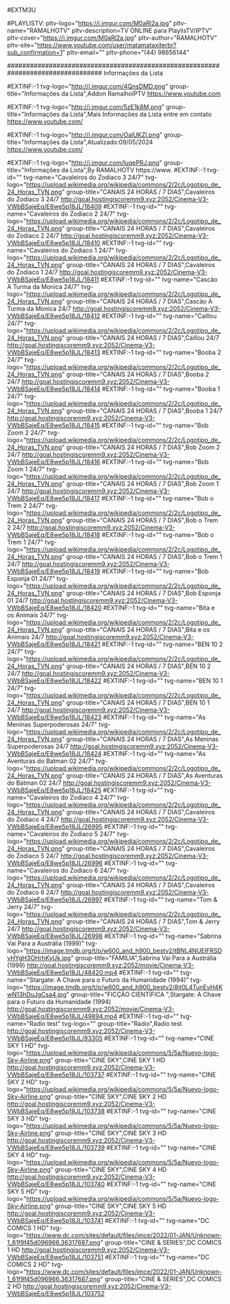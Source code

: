 #EXTM3U

#PLAYLISTV: pltv-logo="https://i.imgur.com/M0aRl2a.jpg" pltv-name="RAMALHOTV" pltv-description=TV ONLINE para PlaylisTV/IPTV" pltv-cover="https://i.imgur.com/M0aRl2a.jpg" pltv-author="RAMALHOTV" pltv-site="https://www.youtube.com/user/matamataxiterbr?sub_confirmation=1" pltv-email="" pltv-phone="(44) 98656144"

################################################################################# Informações da Lista

#EXTINF:-1 tvg-logo="http://i.imgur.com/4QnsDMD.png" group-title="Informações da Lista",Addon RamalhoIPTV
 https://www.youtube.com

#EXTINF:-1 tvg-logo="http://i.imgur.com/5zE1k8M.png" group-title="Informações da Lista",Mais Informações da Lista entre em contato
 https://www.youtube.com/

#EXTINF:-1 tvg-logo="http://i.imgur.com/OalUKZI.png" group-title="Informações da Lista",Atualizado:09/05/2024
https://www.youtube.com/

#EXTINF:-1 tvg-logo="http://i.imgur.com/luqePRJ.png" group-title="Informações da Lista",By RAMALHOTV 
https://www.
#EXTINF:-1 tvg-id="" tvg-name="Cavaleiros do Zodiaco 3 24/7" tvg-logo="https://upload.wikimedia.org/wikipedia/commons/2/2c/Logotipo_de_24_Horas_TVN.png" group-title="CANAIS 24 HORAS / 7 DIAS",Cavaleiros do Zodiaco 3 24/7
http://goal.hostingiscoremm9.xyz:2052/Cinema-V3-VWbBSajeEq/E8we5p18JL/18409
#EXTINF:-1 tvg-id="" tvg-name="Cavaleiros do Zodiaco 2 24/7" tvg-logo="https://upload.wikimedia.org/wikipedia/commons/2/2c/Logotipo_de_24_Horas_TVN.png" group-title="CANAIS 24 HORAS / 7 DIAS",Cavaleiros do Zodiaco 2 24/7
http://goal.hostingiscoremm9.xyz:2052/Cinema-V3-VWbBSajeEq/E8we5p18JL/18410
#EXTINF:-1 tvg-id="" tvg-name="Cavaleiros do Zodiaco 1 24/7" tvg-logo="https://upload.wikimedia.org/wikipedia/commons/2/2c/Logotipo_de_24_Horas_TVN.png" group-title="CANAIS 24 HORAS / 7 DIAS",Cavaleiros do Zodiaco 1 24/7
http://goal.hostingiscoremm9.xyz:2052/Cinema-V3-VWbBSajeEq/E8we5p18JL/18411
#EXTINF:-1 tvg-id="" tvg-name="Cascão A Turma da Monica 24/7" tvg-logo="https://upload.wikimedia.org/wikipedia/commons/2/2c/Logotipo_de_24_Horas_TVN.png" group-title="CANAIS 24 HORAS / 7 DIAS",Cascão A Turma da Monica 24/7
http://goal.hostingiscoremm9.xyz:2052/Cinema-V3-VWbBSajeEq/E8we5p18JL/18412
#EXTINF:-1 tvg-id="" tvg-name="Caillou 24/7" tvg-logo="https://upload.wikimedia.org/wikipedia/commons/2/2c/Logotipo_de_24_Horas_TVN.png" group-title="CANAIS 24 HORAS / 7 DIAS",Caillou 24/7
http://goal.hostingiscoremm9.xyz:2052/Cinema-V3-VWbBSajeEq/E8we5p18JL/18413
#EXTINF:-1 tvg-id="" tvg-name="Booba 2 24/7" tvg-logo="https://upload.wikimedia.org/wikipedia/commons/2/2c/Logotipo_de_24_Horas_TVN.png" group-title="CANAIS 24 HORAS / 7 DIAS",Booba 2 24/7
http://goal.hostingiscoremm9.xyz:2052/Cinema-V3-VWbBSajeEq/E8we5p18JL/18414
#EXTINF:-1 tvg-id="" tvg-name="Booba 1 24/7" tvg-logo="https://upload.wikimedia.org/wikipedia/commons/2/2c/Logotipo_de_24_Horas_TVN.png" group-title="CANAIS 24 HORAS / 7 DIAS",Booba 1 24/7
http://goal.hostingiscoremm9.xyz:2052/Cinema-V3-VWbBSajeEq/E8we5p18JL/18415
#EXTINF:-1 tvg-id="" tvg-name="Bob Zoom 2 24/7" tvg-logo="https://upload.wikimedia.org/wikipedia/commons/2/2c/Logotipo_de_24_Horas_TVN.png" group-title="CANAIS 24 HORAS / 7 DIAS",Bob Zoom 2 24/7
http://goal.hostingiscoremm9.xyz:2052/Cinema-V3-VWbBSajeEq/E8we5p18JL/18416
#EXTINF:-1 tvg-id="" tvg-name="Bob Zoom 1 24/7" tvg-logo="https://upload.wikimedia.org/wikipedia/commons/2/2c/Logotipo_de_24_Horas_TVN.png" group-title="CANAIS 24 HORAS / 7 DIAS",Bob Zoom 1 24/7
http://goal.hostingiscoremm9.xyz:2052/Cinema-V3-VWbBSajeEq/E8we5p18JL/18417
#EXTINF:-1 tvg-id="" tvg-name="Bob o Trem 2 24/7" tvg-logo="https://upload.wikimedia.org/wikipedia/commons/2/2c/Logotipo_de_24_Horas_TVN.png" group-title="CANAIS 24 HORAS / 7 DIAS",Bob o Trem 2 24/7
http://goal.hostingiscoremm9.xyz:2052/Cinema-V3-VWbBSajeEq/E8we5p18JL/18418
#EXTINF:-1 tvg-id="" tvg-name="Bob o Trem 1 24/7" tvg-logo="https://upload.wikimedia.org/wikipedia/commons/2/2c/Logotipo_de_24_Horas_TVN.png" group-title="CANAIS 24 HORAS / 7 DIAS",Bob o Trem 1 24/7
http://goal.hostingiscoremm9.xyz:2052/Cinema-V3-VWbBSajeEq/E8we5p18JL/18419
#EXTINF:-1 tvg-id="" tvg-name="Bob Esponja 01 24/7" tvg-logo="https://upload.wikimedia.org/wikipedia/commons/2/2c/Logotipo_de_24_Horas_TVN.png" group-title="CANAIS 24 HORAS / 7 DIAS",Bob Esponja 01 24/7
http://goal.hostingiscoremm9.xyz:2052/Cinema-V3-VWbBSajeEq/E8we5p18JL/18420
#EXTINF:-1 tvg-id="" tvg-name="Bita e os Animais 24/7" tvg-logo="https://upload.wikimedia.org/wikipedia/commons/2/2c/Logotipo_de_24_Horas_TVN.png" group-title="CANAIS 24 HORAS / 7 DIAS",Bita e os Animais 24/7
http://goal.hostingiscoremm9.xyz:2052/Cinema-V3-VWbBSajeEq/E8we5p18JL/18421
#EXTINF:-1 tvg-id="" tvg-name="BEN 10 2 24/7" tvg-logo="https://upload.wikimedia.org/wikipedia/commons/2/2c/Logotipo_de_24_Horas_TVN.png" group-title="CANAIS 24 HORAS / 7 DIAS",BEN 10 2 24/7
http://goal.hostingiscoremm9.xyz:2052/Cinema-V3-VWbBSajeEq/E8we5p18JL/18422
#EXTINF:-1 tvg-id="" tvg-name="BEN 10 1 24/7" tvg-logo="https://upload.wikimedia.org/wikipedia/commons/2/2c/Logotipo_de_24_Horas_TVN.png" group-title="CANAIS 24 HORAS / 7 DIAS",BEN 10 1 24/7
http://goal.hostingiscoremm9.xyz:2052/Cinema-V3-VWbBSajeEq/E8we5p18JL/18423
#EXTINF:-1 tvg-id="" tvg-name="As Meninas Superpoderosas 24/7" tvg-logo="https://upload.wikimedia.org/wikipedia/commons/2/2c/Logotipo_de_24_Horas_TVN.png" group-title="CANAIS 24 HORAS / 7 DIAS",As Meninas Superpoderosas 24/7
http://goal.hostingiscoremm9.xyz:2052/Cinema-V3-VWbBSajeEq/E8we5p18JL/18424
#EXTINF:-1 tvg-id="" tvg-name="As Aventuras do Batman 02 24/7" tvg-logo="https://upload.wikimedia.org/wikipedia/commons/2/2c/Logotipo_de_24_Horas_TVN.png" group-title="CANAIS 24 HORAS / 7 DIAS",As Aventuras do Batman 02 24/7
http://goal.hostingiscoremm9.xyz:2052/Cinema-V3-VWbBSajeEq/E8we5p18JL/18425
#EXTINF:-1 tvg-id="" tvg-name="Cavaleiros do Zodiaco 4 24/7" tvg-logo="https://upload.wikimedia.org/wikipedia/commons/2/2c/Logotipo_de_24_Horas_TVN.png" group-title="CANAIS 24 HORAS / 7 DIAS",Cavaleiros do Zodiaco 4 24/7
http://goal.hostingiscoremm9.xyz:2052/Cinema-V3-VWbBSajeEq/E8we5p18JL/26995
#EXTINF:-1 tvg-id="" tvg-name="Cavaleiros do Zodiaco 5 24/7" tvg-logo="https://upload.wikimedia.org/wikipedia/commons/2/2c/Logotipo_de_24_Horas_TVN.png" group-title="CANAIS 24 HORAS / 7 DIAS",Cavaleiros do Zodiaco 5 24/7
http://goal.hostingiscoremm9.xyz:2052/Cinema-V3-VWbBSajeEq/E8we5p18JL/26996
#EXTINF:-1 tvg-id="" tvg-name="Cavaleiros do Zodiaco 6 24/7" tvg-logo="https://upload.wikimedia.org/wikipedia/commons/2/2c/Logotipo_de_24_Horas_TVN.png" group-title="CANAIS 24 HORAS / 7 DIAS",Cavaleiros do Zodiaco 6 24/7
http://goal.hostingiscoremm9.xyz:2052/Cinema-V3-VWbBSajeEq/E8we5p18JL/26997
#EXTINF:-1 tvg-id="" tvg-name="Tom & Jerry  24/7" tvg-logo="https://upload.wikimedia.org/wikipedia/commons/2/2c/Logotipo_de_24_Horas_TVN.png" group-title="CANAIS 24 HORAS / 7 DIAS",Tom & Jerry  24/7
http://goal.hostingiscoremm9.xyz:2052/Cinema-V3-VWbBSajeEq/E8we5p18JL/26998
#EXTINF:-1 tvg-id="" tvg-name="Sabrina Vai Para a Austrália (1999)" tvg-logo="https://image.tmdb.org/t/p/w600_and_h900_bestv2/tBNL4NUEIFRSDvHYgH3OHrhKyUk.jpg" group-title="FAMÍLIA",Sabrina Vai Para a Austrália (1999)
http://goal.hostingiscoremm9.xyz:2052/movie/Cinema-V3-VWbBSajeEq/E8we5p18JL/48420.mp4
#EXTINF:-1 tvg-id="" tvg-name="Stargate: A Chave para o Futuro da Humanidade (1994)" tvg-logo="https://image.tmdb.org/t/p/w600_and_h900_bestv2/8jt0L4TunEvH4KwN13hDuJgCsa4.jpg" group-title="FICÇÃO CIENTÍFICA ",Stargate: A Chave para o Futuro da Humanidade (1994)
http://goal.hostingiscoremm9.xyz:2052/movie/Cinema-V3-VWbBSajeEq/E8we5p18JL/49894.mp4
#EXTINF:-1 tvg-id="" tvg-name="Radio test" tvg-logo="" group-title="Radio",Radio test
http://goal.hostingiscoremm9.xyz:2052/Cinema-V3-VWbBSajeEq/E8we5p18JL/93305
#EXTINF:-1 tvg-id="" tvg-name="CINE SKY 1 HD" tvg-logo="https://upload.wikimedia.org/wikipedia/commons/5/5a/Nuevo-logo-Sky-Airline.png" group-title="CINE SKY",CINE SKY 1 HD
http://goal.hostingiscoremm9.xyz:2052/Cinema-V3-VWbBSajeEq/E8we5p18JL/103737
#EXTINF:-1 tvg-id="" tvg-name="CINE SKY 2 HD" tvg-logo="https://upload.wikimedia.org/wikipedia/commons/5/5a/Nuevo-logo-Sky-Airline.png" group-title="CINE SKY",CINE SKY 2 HD
http://goal.hostingiscoremm9.xyz:2052/Cinema-V3-VWbBSajeEq/E8we5p18JL/103738
#EXTINF:-1 tvg-id="" tvg-name="CINE SKY 3 HD" tvg-logo="https://upload.wikimedia.org/wikipedia/commons/5/5a/Nuevo-logo-Sky-Airline.png" group-title="CINE SKY",CINE SKY 3 HD
http://goal.hostingiscoremm9.xyz:2052/Cinema-V3-VWbBSajeEq/E8we5p18JL/103739
#EXTINF:-1 tvg-id="" tvg-name="CINE SKY 4 HD" tvg-logo="https://upload.wikimedia.org/wikipedia/commons/5/5a/Nuevo-logo-Sky-Airline.png" group-title="CINE SKY",CINE SKY 4 HD
http://goal.hostingiscoremm9.xyz:2052/Cinema-V3-VWbBSajeEq/E8we5p18JL/103740
#EXTINF:-1 tvg-id="" tvg-name="CINE SKY 5 HD" tvg-logo="https://upload.wikimedia.org/wikipedia/commons/5/5a/Nuevo-logo-Sky-Airline.png" group-title="CINE SKY",CINE SKY 5 HD
http://goal.hostingiscoremm9.xyz:2052/Cinema-V3-VWbBSajeEq/E8we5p18JL/103741
#EXTINF:-1 tvg-id="" tvg-name="DC COMICS 1 HD" tvg-logo="https://www.dc.com/sites/default/files/imce/2022/01-JAN/Unknown-1_61f9f45d096966.36317687.png" group-title="CINE & SERIES",DC COMICS 1 HD
http://goal.hostingiscoremm9.xyz:2052/Cinema-V3-VWbBSajeEq/E8we5p18JL/103751
#EXTINF:-1 tvg-id="" tvg-name="DC COMICS 2 HD" tvg-logo="https://www.dc.com/sites/default/files/imce/2022/01-JAN/Unknown-1_61f9f45d096966.36317687.png" group-title="CINE & SERIES",DC COMICS 2 HD
http://goal.hostingiscoremm9.xyz:2052/Cinema-V3-VWbBSajeEq/E8we5p18JL/103752
